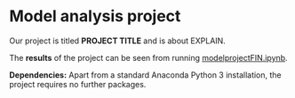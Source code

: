 # Model analysis project

Our project is titled **PROJECT TITLE** and is about EXPLAIN.

The **results** of the project can be seen from running [modelprojectFIN.ipynb](modelprojectFIN.ipynb).

**Dependencies:** Apart from a standard Anaconda Python 3 installation, the project requires no further packages.
